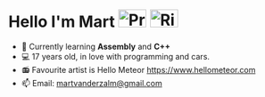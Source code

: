 <h1 id="title-with-image">
  Hello I'm Mart
  <img src="https://upload.wikimedia.org/wikipedia/commons/5/5a/Prinsenvlag.svg" width="50" height="32" alt="Prince's Flag">
  <img src="https://upload.wikimedia.org/wikipedia/commons/5/54/Naval_ensign_of_the_Empire_of_Japan.svg" width="50" height="32" alt="Rising Sun Flag">
</h1>

- 🌱 Currently learning **Assembly** and **C++**
- 💻 17 years old, in love with programming and cars.
- 📻 Favourite artist is Hello Meteor https://www.hellometeor.com
- 📫 Email: martvanderzalm@gmail.com
